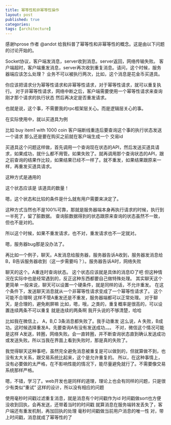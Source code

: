 ```yaml
---
title: 幂等性和非幂等性操作
layout: post
published: true
categories: 
tags: [architecture]
---
```

感谢hprose 作者 @andot 给我科普了幂等性和非幂等性的概念。这是由以下问题的讨论开始的。

Socket协议，客户端发消息，server收到消息。server返回，网络传输失败。 客户端超时，客户端重发消息，server再次收到重复消息。请问，这个时候，服务器端应该怎么处理？
业务不可以被执行两次，比如，这个消息是花金币买道具。

你应该把请求分为幂等性请求和非幂等性请求，对于幂等性请求，就可以重复执行。 对于非幂等性请求，网络中断之后，客户端需要使用一个幂等性请求来查询刚才那个请求的执行状态
然后再决定是否重发请求。

也就是说，这个事，不需要我的rpc框架层关心。而是逻辑层关心的事。

在实际使用中，就以买道具为例

比如 buy item1 with 1000 coin
客户端断线重连后要查询这个事的执行状态发送一个请求
那么还是要在购买之前就在客户端生成一个  交易id

买道具这个问题这样做，首先调用一个查询现在状态的API，然后发送买道具请求，如果成功，就什么都不用管。如果失败了。就再调用那个查询状态的API，跟之前查询的结果作比较，如果结果已经不一样了。就不重发，如果结果跟原来一样，再重发买道具请求。

这种方式是通用的

这个状态应该是 该道具的数量！

嗯，这个状态和比较的条件是什么就有用户需要来决定了。

这种方式当然也不是100%可靠，那就是服务器端本身再执行请求的时候，执行到一半死了，留了脏数据。
查询脏数据得到的状态跟原来查询的状态虽然不一致，但也不是对的。

所以这个时候，如果不重发请求，也不对，重发请求也不一定就对。

嗯，服务器bug那是没办法了。

再比如一个例子，聊天。A发消息给服务器，服务器告诉A收到，服务器发消息给B，B告诉服务器收到（这一步需要吗？）。服务器告诉A时，网络失败

聊天的这个。A重连时查询状态。
这个状态应该就是具体的消息ID了吧
但这种情况在实际中也是经常遇到的，反正这种东西都要自己做特殊处理。
其实聊天这个更简单
一般来说，聊天可以设置一个硬条件，就是同样的话，不允许重发。
在这个条件下，发送聊天消息就从一个非幂等性请求变成了一个幂等性请求了。
这个可能不合理啊
这样不管A重发还是不重发，服务器端都可以正常处理。
对于聊天，是合理的，避免刷屏嘛
比如，嗯，哦，之类的，重复概率是很高的，可以设置连续两条不可以重复
就是连续的两条啊
我开头说的不够清楚，哈哈

比如我在微信上， A，B,C 3条消息都失败了。我手动重发
这么说，A 失败，B成功。这时候选择重发A，先要查询A有没有发送成功，。。
不对，微信这个情况可能是这样
A发送，转圈，网络失败。会一直转圈，并不断查询状态直到确认发送成功或发送失败。所以当我在界面上看到失败时，那是真的失败了。

我觉得聊天这种事吧，虽然完全避免消息被重复是可以做到的，但就算做不到，也没有太大关系，跟交易系统比起来，这个是允许重复的。
所以，在这种事情上，没有必要做的太严格，在不影响性能的情况下，能尽量避免就行了。不需要像交易系统那样严格。

嗯，不错，学习了。web开发也是同样的道理，理论上也会有同样的问题，只是很少有类似“重试” 这样的设计，所以没有相应的问题

使用毫秒时间戳过滤重复消息，就是消息有个时间戳作为id
时间戳做sort也方便
没收到回执，会再发送，还带着当时的时间戳
就算消息在服务端转发丢失了，客户端还有重发机制，再加回执的处理
毫秒时间戳做当前用户消息的唯一性
对，带上时间戳，消息就成了幂等性的了
